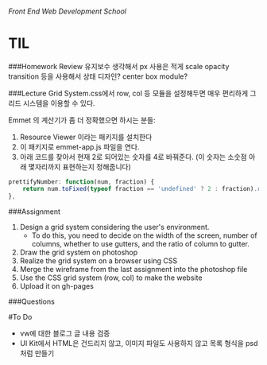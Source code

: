 ###### Front End Web Development School

# TIL

###Homework Review
유지보수 생각해서 px 사용은 적게
scale opacity transition 등을 사용해서 상태 디자인?
center box module?

###Lecture
Grid System.css에서 row, col 등 모듈을 설정해두면 매우 편리하게 그리드 시스템을 이용할 수 있다. 

Emmet 의 계산기가 좀 더 정확했으면 하시는 분들:
1. Resource Viewer 이라는 패키지를 설치한다
2. 이 패키지로 emmet-app.js 파일을 연다.
3. 아래 코드를 찾아서 현재 2로 되어있는 숫자를 4로 바꿔준다. (이 숫자는 소숫점 아래 몇자리까지 표현하는지 정해줍니다)

```javascript
prettifyNumber: function(num, fraction) {
	return num.toFixed(typeof fraction == 'undefined' ? 2 : fraction).replace(/\.?0+$/, '');
},
```

###Assignment
1. Design a grid system considering the user's environment. 
	- To do this, you need to decide on the width of the screen, number of columns, whether to use gutters, and the ratio of column to gutter.
1. Draw the grid system on photoshop
1. Realize the grid system on a browser using CSS
1. Merge the wireframe from the last assignment into the photoshop file
1. Use the CSS grid system (row, col) to make the website
1. Upload it on gh-pages

###Questions

#To Do
- vw에 대한 블로그 글 내용 검증
- UI Kit에서 HTML은 건드리지 않고, 이미지 파일도 사용하지 않고 목록 형식을 psd처럼 만들기